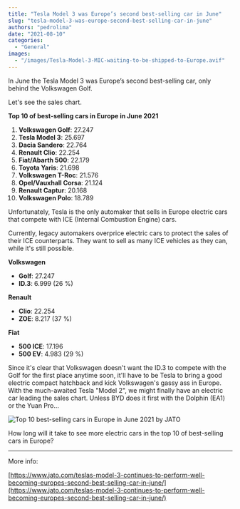 ```yaml
---
title: "Tesla Model 3 was Europe’s second best-selling car in June"
slug: "tesla-model-3-was-europe-second-best-selling-car-in-june"
authors: "pedrolima"
date: "2021-08-10"
categories:
  - "General"
images:
  - "/images/Tesla-Model-3-MIC-waiting-to-be-shipped-to-Europe.avif"
---
```


In June the Tesla Model 3 was Europe’s second best-selling car, only behind the Volkswagen Golf.

Let's see the sales chart.

**Top 10 of best-selling cars in Europe in June 2021**

1. **Volkswagen Golf**: 27.247
2. **Tesla Model 3**: 25.697
3. **Dacia Sandero**: 22.764
4. **Renault Clio**: 22.254
5. **Fiat/Abarth 500**: 22.179
6. **Toyota Yaris**: 21.698
7. **Volkswagen T-Roc**: 21.576
8. **Opel/Vauxhall Corsa**: 21.124
9. **Renault Captur**: 20.168
10. **Volkswagen Polo**: 18.789

Unfortunately, Tesla is the only automaker that sells in Europe electric cars that compete with ICE (Internal Combustion Engine) cars.

Currently, legacy automakers overprice electric cars to protect the sales of their ICE counterparts. They want to sell as many ICE vehicles as they can, while it's still possible.

**Volkswagen**

- **Golf**: 27.247
- **ID.3**: 6.999 (26 %)

**Renault**

- **Clio**: 22.254
- **ZOE**: 8.217 (37 %)

**Fiat**

- **500 ICE**: 17.196
- **500 EV**: 4.983 (29 %)

Since it's clear that Volkswagen doesn't want the ID.3 to compete with the Golf for the first place anytime soon, it'll have to be Tesla to bring a good electric compact hatchback and kick Volkswagen's gassy ass in Europe. With the much-awaited Tesla "Model 2", we might finally have an electric car leading the sales chart. Unless BYD does it first with the Dolphin (EA1) or the Yuan Pro...

![Top 10 best-selling cars in Europe in June 2021 by JATO](images/Top-10-best-selling-cars-in-Europe-in-June-2021-by-JATO.avif)

How long will it take to see more electric cars in the top 10 of best-selling cars in Europe?

---

More info:

[https://www.jato.com/teslas-model-3-continues-to-perform-well-becoming-europes-second-best-selling-car-in-june/](https://www.jato.com/teslas-model-3-continues-to-perform-well-becoming-europes-second-best-selling-car-in-june/)
